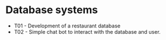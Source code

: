 # Database systems
* T01 - Development of a restaurant database
* T02 - Simple chat bot to interact with the database and user.
